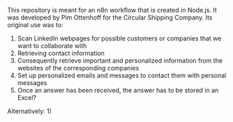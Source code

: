This repository is meant for an n8n workflow that is created in Node.js.
It was developed by Pim Ottenhoff for the Circular Shipping Company.
Its original use was to:
  1) Scan LinkedIn webpages for possible customers or companies that we want to collaborate with
  2) Retrieving contact information
  3) Consequently retrieve important and personalized information from the websites of the corresponding companies
  4) Set up personalized emails and messages to contact them with personal messages
  5) Once an answer has been received, the answer has to be stored in an Excel?

Alternatively:
  1) 

